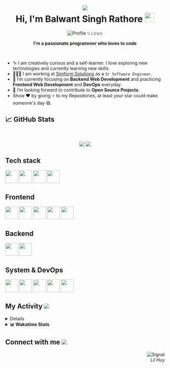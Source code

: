 <!-- Header -->
<h1 align="center">
  <img src="https://mir-s3-cdn-cf.behance.net/project_modules/max_1200/6a99d0123750415.60f5531cae09e.gif" width="300">
  <br>
  Hi, I'm Balwant Singh Rathore <img src="https://github.com/oHTGo/oHTGo/blob/main/images/hi.gif" width="30px" height="30px">
</h1>

<!-- Counter -->
<p align="center">
  <img alt="Profile 𝚟𝚒𝚎𝚠𝚜" height="20px" src="https://hits.seeyoufarm.com/api/count/incr/badge.svg?url=https://github.com/Balwant-Singh-Rathore&count_bg=%23579E91&title_bg=%23555555&icon=&icon_color=%23E7E7E7&title=Views&edge_flat=false">
</p>

<p align="center">
  <b>I'm a passionate programmer who loves to code</b>
</p>
<br>

- ♑ I am creatively curious and a self-learner. I love exploring new technologies and currently learning new skills.
- 👨🏻‍💻 I am working at [Simform Solutions](https://www.simform.com/) as a `Sr Software Enginear`.
- 🌱 I’m currently focusing on **Backend Web Development** and practicing **Frontend Web Development** and **DevOps** everyday.
- 💬 I’m looking forward to contribute to **Open Source Projects**.
- Show ❤ by giving ⭐ to my Repositories, at least your star could make someone's day 😄.


## 📈 GitHub Stats
<br>
<p align="center">
  <img width="48%" src="https://github-readme-stats.vercel.app/api?username=Balwant-Singh-Rathore&show_icons=true&theme=radical" />
  <img width="48%" src="https://github-readme-streak-stats.herokuapp.com/?user=Balwant-Singh-Rathore&theme=radical" />
</p>


<h2>Tech stack</h2>
<code><img height="40" width="40" src="https://logowiki.net/uploads/logo/p/php-1.svg"></code>
<code><img height="40" width="40" src="https://github.com/oHTGo/oHTGo/blob/main/images/javascript.svg"></code>
<code><img height="40" width="40" src="https://github.com/oHTGo/oHTGo/blob/main/images/typescript.svg"></code>
<code><img height="40" width="40" src="https://icon-library.com/images/java-icon-png/java-icon-png-2.jpg"></code>

<h2>Frontend</h2>
<code><img height="40" width="40" src="https://github.com/oHTGo/oHTGo/blob/main/images/html.svg"></code>
<code><img height="40" width="40" src="https://github.com/oHTGo/oHTGo/blob/main/images/javascript.svg"></code>
<code><img height="40" width="40" src="https://github.com/oHTGo/oHTGo/blob/main/images/typescript.svg"></code>
<code><img height="40" width="40" src="https://github.com/oHTGo/oHTGo/blob/main/images/next.svg"></code>
<code><img height="40" width="40" src="https://cdn.worldvectorlogo.com/logos/angular-icon.svg"></code>

<h2>Backend</h2>
<code><img height="40" width="40" src="https://upload.wikimedia.org/wikipedia/commons/thumb/9/9a/Laravel.svg/1969px-Laravel.svg.png"></code>
<code><img height="40" width="40" src="https://github.com/oHTGo/oHTGo/blob/main/images/spring.svg"></code>

<h2>System & DevOps</h2>
<code><img height="40" width="40" src="https://github.com/oHTGo/oHTGo/blob/main/images/windows.svg"></code>
<code><img height="40" width="40" src="https://github.com/oHTGo/oHTGo/blob/main/images/linux.svg"></code>
<code><img height="40" width="40" src="https://github.com/oHTGo/oHTGo/blob/main/images/docker.svg"></code>
<code><img height="40" width="40" src="https://github.com/oHTGo/oHTGo/blob/main/images/nginx.svg"></code>
<code><img height="40" width="40" src="https://github.com/oHTGo/oHTGo/blob/main/images/pm2.svg"></code>


<!-- My Activity -->
<h2>My Activity <img src="https://github.com/oHTGo/oHTGo/blob/main/images/github-stats.gif" height="35px"></h2>
<details> 
 <b>⚡ GitHub Contribution</b></summary>
  <br>
  <p><img alt="Balwant's GitHub Contribution" src="https://github.com/oHTGo/oHTGo/blob/snake/snake.svg"/></p>
  <br>
</details>
<details> 
  <summary><b>📊 Wakatime Stats</b></summary>
  <br>
  
<!--START_SECTION:waka-->
![Code Time](http://img.shields.io/badge/Code%20Time-216%20hrs%2024%20mins-blue)

**I'm a Night 🦉**

```text
🌞 Morning    84 commits     ████░░░░░░░░░░░░░░░░░░░░░   17.83%
🌆 Daytime    145 commits    ███████░░░░░░░░░░░░░░░░░░   30.79%
🌃 Evening    194 commits    ██████████░░░░░░░░░░░░░░░   41.19%
🌙 Night      48 commits     ██░░░░░░░░░░░░░░░░░░░░░░░   10.19%

```

📅 **I'm Most Productive on Tuesday**

```text
Monday       73 commits     ████░░░░░░░░░░░░░░░░░░░░░   15.5%
Tuesday      86 commits     ████░░░░░░░░░░░░░░░░░░░░░   18.26%
Wednesday    74 commits     ████░░░░░░░░░░░░░░░░░░░░░   15.71%
Thursday     36 commits     ██░░░░░░░░░░░░░░░░░░░░░░░   7.64%
Friday       55 commits     ███░░░░░░░░░░░░░░░░░░░░░░   11.68%
Saturday     62 commits     ███░░░░░░░░░░░░░░░░░░░░░░   13.16%
Sunday       85 commits     ████░░░░░░░░░░░░░░░░░░░░░   18.05%

```

📊 **This Week I Spent My Time On**

```text
⌚︎ Time Zone: Asia/Ho_Chi_Minh

💬 Programming Languages:
Other                    18 hrs 45 mins      █████████████████░░░░░░░░   69.59%
TypeScript               3 hrs 17 mins       ███░░░░░░░░░░░░░░░░░░░░░░   12.19%
CSS                      2 hrs 45 mins       ██░░░░░░░░░░░░░░░░░░░░░░░   10.22%
Java                     1 hr 6 mins         █░░░░░░░░░░░░░░░░░░░░░░░░   4.1%
JSON                     24 mins             ░░░░░░░░░░░░░░░░░░░░░░░░░   1.49%

🔥 Editors:
Browser                  18 hrs 2 mins       ████████████████░░░░░░░░░   66.94%
VS Code                  7 hrs 48 mins       ███████░░░░░░░░░░░░░░░░░░   28.97%
NetBeans                 1 hr 6 mins         █░░░░░░░░░░░░░░░░░░░░░░░░   4.09%

```

<!--END_SECTION:waka-->
</details>

<!-- Connection -->
<h2> Connect with me <img src="https://github.com/oHTGo/oHTGo/blob/main/images/handshake.gif" height="35px"></h2>
<p align="center">
</p>

<!-- Signal -->
<p align="right">
  <img alt="Signal" height="25px" src="https://media.giphy.com/media/hlRzt8TxCNVcEZBt9w/giphy.gif">
  <br>
  <em>Lil Huy</em>
</p>
